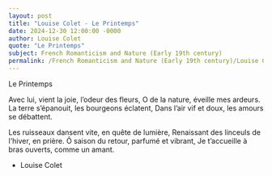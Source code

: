 ```yaml
---
layout: post
title: "Louise Colet - Le Printemps"
date: 2024-12-30 12:00:00 -0000
author: Louise Colet
quote: "Le Printemps"
subject: French Romanticism and Nature (Early 19th century)
permalink: /French Romanticism and Nature (Early 19th century)/Louise Colet/Louise Colet - Le Printemps
---
```


Le Printemps

Avec lui, vient la joie, l’odeur des fleurs,
O de la nature, éveille mes ardeurs.
La terre s’épanouit, les bourgeons éclatent,
Dans l’air vif et doux, les amours se débattent.

Les ruisseaux dansent vite, en quête de lumière,
Renaissant des linceuls de l'hiver, en prière.
Ô saison du retour, parfumé et vibrant,
Je t’accueille à bras ouverts, comme un amant.

- Louise Colet

